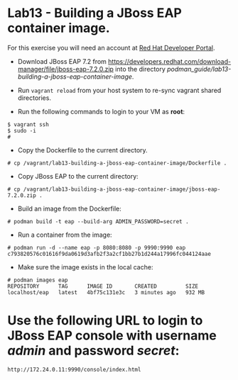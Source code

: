 # Lab13 - Building a JBoss EAP container image.

For this exercise you will need an account at [Red Hat Developer Portal](https://developers.redhat.com/).

- Download JBoss EAP 7.2 from https://developers.redhat.com/download-manager/file/jboss-eap-7.2.0.zip into the directory *podman_guide/lab13-building-a-jboss-eap-container-image*.

- Run `vagrant reload` from your host system to re-sync vagrant shared directories.

- Run the following commands to login to your VM as **root**:

```
$ vagrant ssh
$ sudo -i
#
```

- Copy the Dockerfile to the current directory.

```
# cp /vagrant/lab13-building-a-jboss-eap-container-image/Dockerfile .
```

- Copy JBoss EAP to the current directory:

```
# cp /vagrant/lab13-building-a-jboss-eap-container-image/jboss-eap-7.2.0.zip .
```

- Build an image from the Dockerfile:

```
# podman build -t eap --build-arg ADMIN_PASSWORD=secret .
```

- Run a container from the image:

```
# podman run -d --name eap -p 8080:8080 -p 9990:9990 eap
c793820576c01616f9da0619d3afb2f3a2cf1bb27b1d244a17996fc044124aae
```

- Make sure the image exists in the local cache:

```
# podman images eap
REPOSITORY      TAG      IMAGE ID       CREATED         SIZE
localhost/eap   latest   4bf75c131e3c   3 minutes ago   932 MB
```

# Use the following URL to login to JBoss EAP console with username *admin* and password *secret*:

```
http://172.24.0.11:9990/console/index.html
```
